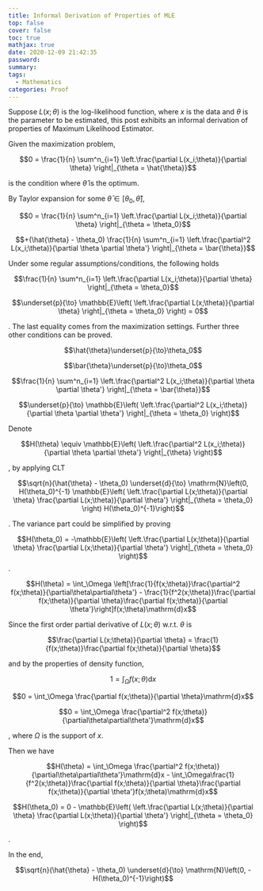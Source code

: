 ```yaml
---
title: Informal Derivation of Properties of MLE
top: false
cover: false
toc: true
mathjax: true
date: 2020-12-09 21:42:35
password:
summary:
tags:
  - Mathematics
categories: Proof
---
```



Suppose $L(x;\theta)$ is the log-likelihood function, where $x$ is the data and $\theta$ is the parameter to be estimated, this post exhibits an informal derivation of properties of Maximum Likelihood Estimator.


Given the maximization problem,


$$0 = \frac{1}{n} \sum^n_{i=1} \left.\frac{\partial L(x_i;\theta)}{\partial \theta} \right|_{\theta = \hat{\theta}}$$


is the condition where $\hat{\theta}$ is the optimum.


By Taylor expansion for some $\bar{\theta}\in [\theta _0, \hat{\theta}]$,


$$0 = \frac{1}{n} \sum^n_{i=1} \left.\frac{\partial L(x_i;\theta)}{\partial \theta} \right|_{\theta = \theta_0}$$

$$+(\hat{\theta} - \theta_0) \frac{1}{n} \sum^n_{i=1} \left.\frac{\partial^2 L(x_i;\theta)}{\partial \theta \partial \theta'} \right|_{\theta = \bar{\theta}}$$


Under some regular assumptions/conditions, the following holds


$$\frac{1}{n} \sum^n_{i=1} \left.\frac{\partial L(x_i;\theta)}{\partial \theta} \right|_{\theta = \theta_0}$$ 

$$\underset{p}{\to} \mathbb{E}\left( \left.\frac{\partial L(x;\theta)}{\partial \theta} \right|_{\theta = \theta_0} \right) = 0$$

. The last equality comes from the maximization settings. Further three other conditions can be proved.

$$\hat{\theta}\underset{p}{\to}\theta_0$$

$$\bar{\theta}\underset{p}{\to}\theta_0$$


$$\frac{1}{n} \sum^n_{i=1} \left.\frac{\partial^2 L(x_i;\theta)}{\partial \theta \partial \theta'} \right|_{\theta = \bar{\theta}}$$ 

$$\underset{p}{\to} \mathbb{E}\left( \left.\frac{\partial^2 L(x_i;\theta)}{\partial \theta \partial \theta'} \right|_{\theta = \theta_0} \right)$$


Denote 

$$H(\theta) \equiv \mathbb{E}\left( \left.\frac{\partial^2 L(x_i;\theta)}{\partial \theta \partial \theta'} \right|_{\theta} \right)$$

, by applying CLT


$$\sqrt{n}(\hat{\theta} - \theta_0) \underset{d}{\to} \mathrm{N}\left(0, H(\theta_0)^{-1} \mathbb{E}\left( \left.\frac{\partial L(x;\theta)}{\partial \theta} \frac{\partial L(x;\theta)}{\partial \theta'}  \right|_{\theta = \theta_0} \right) H(\theta_0)^{-1}\right)$$

. The variance part could be simplified by proving


$$H(\theta_0) = -\mathbb{E}\left( \left.\frac{\partial L(x;\theta)}{\partial \theta} \frac{\partial L(x;\theta)}{\partial \theta'}  \right|_{\theta = \theta_0} \right)$$
.


$$H(\theta) = \int_\Omega \left[\frac{1}{f(x;\theta)}\frac{\partial^2 f(x;\theta)}{\partial\theta\partial\theta'} - \frac{1}{f^2(x;\theta)}\frac{\partial f(x;\theta)}{\partial \theta}\frac{\partial f(x;\theta)}{\partial \theta'}\right]f(x;\theta)\mathrm{d}x$$


Since the first order partial derivative of $L(x;\theta)$ w.r.t. $\theta$ is

$$\frac{\partial L(x;\theta)}{\partial \theta} = \frac{1}{f(x;\theta)}\frac{\partial f(x;\theta)}{\partial \theta}$$

and by the properties of density function,

$$1 = \int_\Omega f(x;\theta)\mathrm{d}x$$

$$0 = \int_\Omega \frac{\partial f(x;\theta)}{\partial \theta}\mathrm{d}x$$

$$0 = \int_\Omega \frac{\partial^2 f(x;\theta)}{\partial\theta\partial\theta'}\mathrm{d}x$$

, where $\Omega$ is the support of $x$.

Then we have

$$H(\theta) = \int_\Omega \frac{\partial^2 f(x;\theta)}{\partial\theta\partial\theta'}\mathrm{d}x - \int_\Omega\frac{1}{f^2(x;\theta)}\frac{\partial f(x;\theta)}{\partial \theta}\frac{\partial f(x;\theta)}{\partial \theta'}f(x;\theta)\mathrm{d}x$$


$$H(\theta_0) = 0 - \mathbb{E}\left( \left.\frac{\partial L(x;\theta)}{\partial \theta} \frac{\partial L(x;\theta)}{\partial \theta'}  \right|_{\theta = \theta_0} \right)$$

.

In the end,

$$\sqrt{n}(\hat{\theta} - \theta_0) \underset{d}{\to} \mathrm{N}\left(0, -H(\theta_0)^{-1}\right)$$
